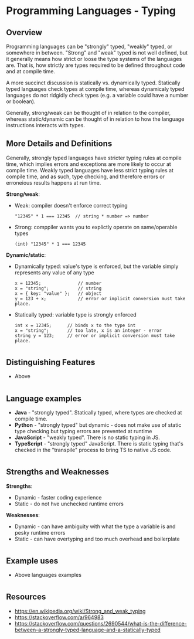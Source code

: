 # Programming Languages - Typing
## Overview

Programming languages can be "strongly" typed, "weakly" typed, or somewhere in between. "Strong" and "weak" typed is not well defined, but it generally means how strict or loose the type systems of the languages are. That is, how strictly are types required to be defined throughout code and at compile time.

A more succinct discussion is statically vs. dynamically typed. Statically typed languages check types at compile time, whereas dynamicaly typed languages do not ridgidly check types (e.g. a variable could have a number or boolean).

Generally, strong/weak can be thought of in relation to the compiler, whereas static/dynamic can be thought of in relation to how the language instructions interacts with types.

## More Details and Definitions

Generally, strongly typed languages have stricter typing rules at compile time, which implies errors and exceptions are more likely to occur at compile time. Weakly typed languages have less strict typing rules at compile time, and as such, type checking, and therefore errors or erroneious results happens at run time. 

**Strong/weak**:
- Weak: compiler doesn't enforce correct typing
    ```
    "12345" * 1 === 12345  // string * number => number
    ```
- Strong: comppiler wants you to explictly operate on same/operable types
    ```
    (int) "12345" * 1 === 12345
    ```

**Dynamic/static**:
- Dynamically typed: value's type is enforced, but the variable simply represents any value of any type
    ```
    x = 12345;              // number
    x = "string";           // string
    x = { key: "value" };   // object
    y = 123 + x;            // error or implicit conversion must take place.
    ```
- Statically typed: variable type is strongly enforced
    ```
    int x = 12345;      // binds x to the type int
    x = "string";       // too late, x is an integer - error
    string y = 123;     // error or implicit conversion must take place.
    ```

#
## Distinguishing Features
- Above

# 
## Language examples
- **Java** - "strongly typed". Statically typed, where types are checked at compile time. 
- **Python** - "strongly typed" but dynamic - does not make use of static type checking but typing errors are prevented at runtime
- **JavaScript** - "weakly typed". There is no static typing in JS.
- **TypeScript** - "strongly typed" JavaScript. There is static typing that's checked in the "transpile" process to bring TS to native JS code.

#
## Strengths and Weaknesses

**Strengths**:
- Dynamic - faster coding experience
- Static - do not hve unchecked runtime errors

**Weaknesses**:
- Dynamic - can have ambiguity with what the type a variable is and pesky runtime errors
- Static - can have overtyping and too much overhead and boilerplate

#
## Example uses
- Above languages examples

#
## Resources
- https://en.wikipedia.org/wiki/Strong_and_weak_typing
- https://stackoverflow.com/a/964983
- https://stackoverflow.com/questions/2690544/what-is-the-difference-between-a-strongly-typed-language-and-a-statically-typed

#